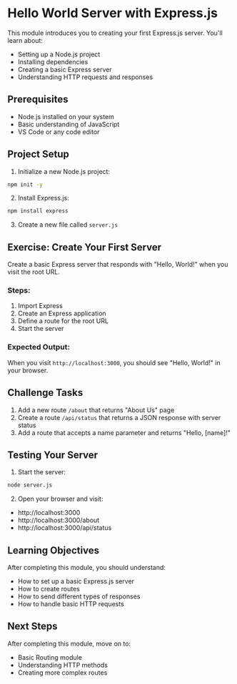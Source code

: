 # Hello World Server with Express.js

This module introduces you to creating your first Express.js server. You'll learn about:
- Setting up a Node.js project
- Installing dependencies
- Creating a basic Express server
- Understanding HTTP requests and responses

## Prerequisites
- Node.js installed on your system
- Basic understanding of JavaScript
- VS Code or any code editor

## Project Setup

1. Initialize a new Node.js project:
```bash
npm init -y
```

2. Install Express.js:
```bash
npm install express
```

3. Create a new file called `server.js`

## Exercise: Create Your First Server

Create a basic Express server that responds with "Hello, World!" when you visit the root URL.

### Steps:
1. Import Express
2. Create an Express application
3. Define a route for the root URL
4. Start the server

### Expected Output:
When you visit `http://localhost:3000`, you should see "Hello, World!" in your browser.

## Challenge Tasks

1. Add a new route `/about` that returns "About Us" page
2. Create a route `/api/status` that returns a JSON response with server status
3. Add a route that accepts a name parameter and returns "Hello, [name]!"

## Testing Your Server

1. Start the server:
```bash
node server.js
```

2. Open your browser and visit:
- http://localhost:3000
- http://localhost:3000/about
- http://localhost:3000/api/status

## Learning Objectives

After completing this module, you should understand:
- How to set up a basic Express.js server
- How to create routes
- How to send different types of responses
- How to handle basic HTTP requests

## Next Steps

After completing this module, move on to:
- Basic Routing module
- Understanding HTTP methods
- Creating more complex routes 
